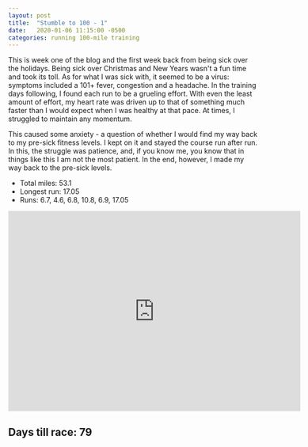 ```yaml
---
layout: post
title:  "Stumble to 100 - 1"
date:   2020-01-06 11:15:00 -0500
categories: running 100-mile training
---
```

This is week one of the blog and the first week back from being sick over the holidays. Being sick over Christmas and New Years wasn't a fun time and took its toll. As for what I was sick with, it seemed to be a virus: symptoms included a 101+ fever, congestion and a headache. In the training days following, I found each run to be a grueling effort. With even the least amount of effort, my heart rate was driven up to that of something much faster than I would expect when I was healthy at that pace. At times, I struggled to maintain any momentum.

This caused some anxiety - a question of whether I would find my way back to my pre-sick fitness levels. I kept on it and stayed the course run after run. In this, the struggle was patience, and, if you know me, you know that in things like this I am not the most patient. In the end, however, I made my way back to the pre-sick levels.


 * Total miles: 53.1
 * Longest run: 17.05
 * Runs: 6.7, 4.6, 6.8, 10.8, 6.9, 17.05

<iframe height='405' width='590' frameborder='0' allowtransparency='true' scrolling='no' src='https://www.strava.com/activities/2981738819/embed/867cb261a984394a6d512f201690c805b80a5720'></iframe>

## Days till race: 79
